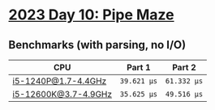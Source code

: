 # [2023 Day 10: Pipe Maze](https://adventofcode.com/2023/day/10)

## Benchmarks (with parsing, no I/O)

| CPU                  | Part 1      | Part 2      |
| -------------------- | ----------- | ----------- |
| i5-1240P@1.7-4.4GHz  | `39.621 µs` | `61.332 µs` |
| i5-12600K@3.7-4.9GHz | `35.625 µs` | `49.516 µs` |

